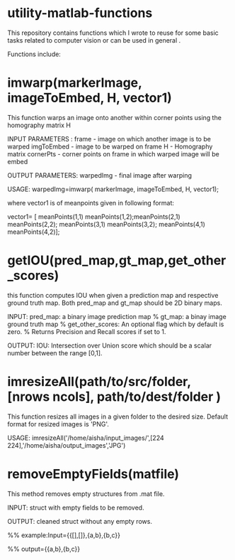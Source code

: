 # utility-matlab-functions
This repository contains functions which I wrote to reuse for some basic tasks related to computer vision or can be used in general .

Functions include: 
# imwarp(markerImage, imageToEmbed, H, vector1)
This function warps an image onto another within corner points using the homography matrix H 

INPUT PARAMETERS : frame - image on which another image is to be warped 
									imgToEmbed - image to be warped on frame 
									H - Homography matrix 
									cornerPts - corner points on frame in which warped image will be embed 
								
OUTPUT PARAMETERS: warpedImg - final image after warping 

USAGE: warpedImg=imwarp( markerImage, imageToEmbed, H, vector1);

where vector1 is of meanpoints given in following format: 

vector1= [ meanPoints(1,1) meanPoints(1,2);meanPoints(2,1) meanPoints(2,2); meanPoints(3,1) meanPoints(3,2); meanPoints(4,1) meanPoints(4,2)];


# getIOU(pred_map,gt_map,get_other_scores)

this function computes IOU when given a prediction map and respective ground truth map. Both pred_map and gt_map should be 2D binary maps.

INPUT: 		 pred_map: a binary image prediction map
%          gt_map: a binay image ground truth map
%          get_other_scores: An optional flag which by default is zero.
%          Returns Precision and Recall scores if set to 1.

OUTPUT: IOU: Intersection over Union score which should be a scalar number between the range [0,1].

# imresizeAll(path/to/src/folder, [nrows ncols], path/to/dest/folder ) 
This function resizes all images in a given folder to the desired size. 
Default format for resized images is 'PNG'. 

USAGE: imresizeAll('/home/aisha/input_images/',[224 224],'/home/aisha/output_images','JPG')

# removeEmptyFields(matfile)

This method removes empty structures from .mat file.

INPUT: struct with empty fields to be removed.

OUTPUT: cleaned struct without any empty rows.

%% example:Input={{[],[]},{a,b},{b,c}}

%% output={{a,b},{b,c}}

